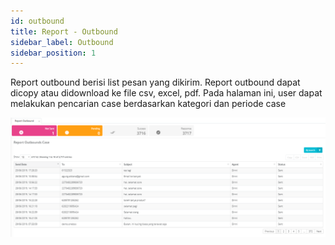 ```yaml
---
id: outbound
title: Report - Outbound
sidebar_label: Outbound
sidebar_position: 1
---
```


Report outbound berisi list pesan yang dikirim. Report outbound dapat dicopy atau didownload ke file csv, excel, pdf. Pada halaman ini, user dapat melakukan pencarian case berdasarkan kategori dan periode case

![alt text](./img/DR3.png)
